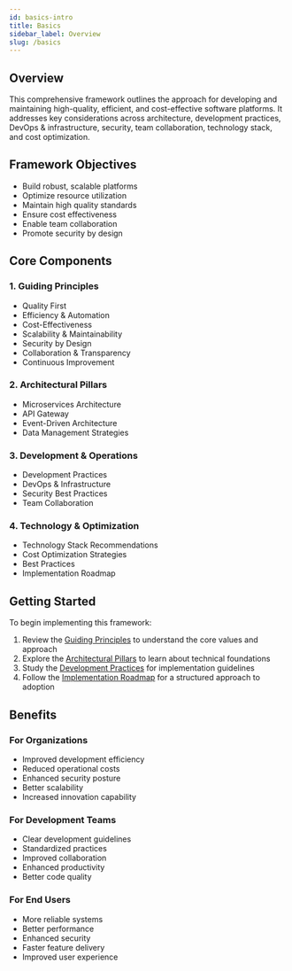 ```yaml
---
id: basics-intro
title: Basics
sidebar_label: Overview
slug: /basics
---
```


## Overview

This comprehensive framework outlines the approach for developing and maintaining high-quality, efficient, and cost-effective software platforms. It addresses key considerations across architecture, development practices, DevOps & infrastructure, security, team collaboration, technology stack, and cost optimization.

## Framework Objectives

- Build robust, scalable platforms
- Optimize resource utilization
- Maintain high quality standards
- Ensure cost effectiveness
- Enable team collaboration
- Promote security by design

## Core Components

### 1. Guiding Principles
- Quality First
- Efficiency & Automation
- Cost-Effectiveness
- Scalability & Maintainability
- Security by Design
- Collaboration & Transparency
- Continuous Improvement

### 2. Architectural Pillars
- Microservices Architecture
- API Gateway
- Event-Driven Architecture
- Data Management Strategies

### 3. Development & Operations
- Development Practices
- DevOps & Infrastructure
- Security Best Practices
- Team Collaboration

### 4. Technology & Optimization
- Technology Stack Recommendations
- Cost Optimization Strategies
- Best Practices
- Implementation Roadmap

## Getting Started

To begin implementing this framework:

1. Review the [Guiding Principles](../platforms/guiding-principles) to understand the core values and approach
2. Explore the [Architectural Pillars](../platforms/architectural-pillars) to learn about technical foundations
3. Study the [Development Practices](../platforms/development-practices) for implementation guidelines
4. Follow the [Implementation Roadmap](../platforms/roadmap) for a structured approach to adoption

## Benefits

### For Organizations
- Improved development efficiency
- Reduced operational costs
- Enhanced security posture
- Better scalability
- Increased innovation capability

### For Development Teams
- Clear development guidelines
- Standardized practices
- Improved collaboration
- Enhanced productivity
- Better code quality

### For End Users
- More reliable systems
- Better performance
- Enhanced security
- Faster feature delivery
- Improved user experience

